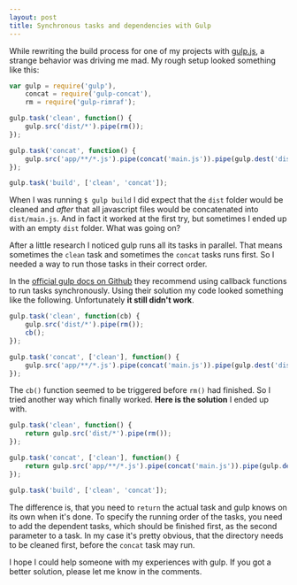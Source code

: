 ```yaml
---
layout: post
title: Synchronous tasks and dependencies with Gulp
---
```


While rewriting the build process for one of my projects with [gulp.js](http://gulpjs.com/), a strange behavior was driving me mad. My rough setup looked something like this:

```js
var gulp = require('gulp'),
	concat = require('gulp-concat'),
	rm = require('gulp-rimraf');

gulp.task('clean', function() {
	gulp.src('dist/*').pipe(rm());
});

gulp.task('concat', function() {
	gulp.src('app/**/*.js').pipe(concat('main.js')).pipe(gulp.dest('dist'));
});

gulp.task('build', ['clean', 'concat']);
```

When I was running `$ gulp build` I did expect that the `dist` folder would be cleaned and *after* that all javascript files would be concatenated into `dist/main.js`. And in fact it worked at the first try, but sometimes I ended up with an empty `dist` folder. What was going on?

After a little research I noticed gulp runs all its tasks in parallel. That means sometimes the `clean` task and sometimes the `concat` tasks runs first. So I needed a way to run those tasks in their correct order.

In the [official gulp docs on Github](https://github.com/gulpjs/gulp/blob/master/docs/recipes/running-tasks-in-series.md) they recommend using callback functions to run tasks synchronously. Using their solution my code looked something like the following. Unfortunately **it still didn't work**.

```js
gulp.task('clean', function(cb) {
	gulp.src('dist/*').pipe(rm());
	cb();
});

gulp.task('concat', ['clean'], function() {
	gulp.src('app/**/*.js').pipe(concat('main.js')).pipe(gulp.dest('dist'));
});
```

The `cb()` function seemed to be triggered before `rm()` had finished. So I tried another way which finally worked. **Here is the solution** I ended up with.

```js
gulp.task('clean', function() {
	return gulp.src('dist/*').pipe(rm());
});

gulp.task('concat', ['clean'], function() {
	return gulp.src('app/**/*.js').pipe(concat('main.js')).pipe(gulp.dest('dist'));
});

gulp.task('build', ['clean', 'concat']);
```

The difference is, that you need to `return` the actual task and gulp knows on its own when it's done. To specify the running order of the tasks, you need to add the dependent tasks, which should be finished first, as the second parameter to a task. In my case it's pretty obvious, that the directory needs to be cleaned first, before the `concat` task may run.

I hope I could help someone with my experiences with gulp. If you got a better solution, please let me know in the comments.

